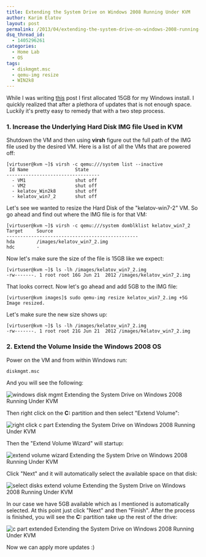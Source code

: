 ```yaml
---
title: Extending the System Drive on Windows 2008 Running Under KVM
author: Karim Elatov
layout: post
permalink: /2013/04/extending-the-system-drive-on-windows-2008-running-as-a-kvm-vm/
dsq_thread_id:
  - 1405296261
categories:
  - Home Lab
  - OS
tags:
  - diskmgmt.msc
  - qemu-img resize
  - WIN2k8
---
```

While I was writing [this](/2013/04/deploying-a-test-windows-environment-in-a-kvm-infrastucture) post I first allocated 15GB for my Windows install. I quickly realized that after a plethora of updates that is not enough space. Luckily it's pretty easy to remedy that with a two step process.

### 1. Increase the Underlying Hard Disk IMG file Used in KVM

Shutdown the VM and then using **virsh** figure out the full path of the IMG file used by the desired VM. Here is a list of all the VMs that are powered off:

    [virtuser@kvm ~]$ virsh -c qemu:///system list --inactive
     Id Name                 State
    ----------------------------------
      - VM1                  shut off
      - VM2                  shut off
      - kelatov_Win2k8       shut off
      - kelatov_win7_2       shut off


Let's see we wanted to resize the Hard Disk of the "kelatov-win7-2" VM. So go ahead and find out where the IMG file is for that VM:

    [virtuser@kvm ~]$ virsh -c qemu:///system domblklist kelatov_win7_2
    Target     Source
    ------------------------------------------------
    hda        /images/kelatov_win7_2.img
    hdc        -


Now let's make sure the size of the file is 15GB like we expect:

    [virtuser@kvm ~]$ ls -lh /images/kelatov_win7_2.img
    -rw-------. 1 root root 16G Jun 21  2012 /images/kelatov_win7_2.img


That looks correct. Now let's go ahead and add 5GB to the IMG file:

    [virtuser@kvm images]$ sudo qemu-img resize kelatov_win7_2.img +5G
    Image resized.


Let's make sure the new size shows up:

    [virtuser@kvm ~]$ ls -lh /images/kelatov_win7_2.img
    -rw-------. 1 root root 21G Jun 21  2012 /images/kelatov_win7_2.img


### 2. Extend the Volume Inside the Windows 2008 OS

Power on the VM and from within Windows run:

    diskmgmt.msc


And you will see the following:

![windows disk mgmt Extending the System Drive on Windows 2008 Running Under KVM](https://googledrive.com/host/0BxotWZXnwSAGSS1qRE02eWVrU28/2013-04-windows_disk_mgmt.png)

Then right click on the **C:** partition and then select "Extend Volume":

![right click c part Extending the System Drive on Windows 2008 Running Under KVM](https://googledrive.com/host/0BxotWZXnwSAGSS1qRE02eWVrU28/2013-04-right_click_c-part.png)

Then the "Extend Volume Wizard" will startup:

![extend volume wizard Extending the System Drive on Windows 2008 Running Under KVM](https://googledrive.com/host/0BxotWZXnwSAGSS1qRE02eWVrU28/2013-04-extend_volume_wizard.png)

Click "Next" and it will automatically select the available space on that disk:

![select disks extend volume Extending the System Drive on Windows 2008 Running Under KVM](https://googledrive.com/host/0BxotWZXnwSAGSS1qRE02eWVrU28/2013-04-select_disks_extend_volume.png)

In our case we have 5GB available which as I mentioned is automatically selected. At this point just click "Next" and then "Finish". After the process is finished, you will see the **C:** partition take up the rest of the drive:

![c part extended Extending the System Drive on Windows 2008 Running Under KVM](https://googledrive.com/host/0BxotWZXnwSAGSS1qRE02eWVrU28/2013-04-c_part_extended.png)

Now we can apply more updates :)

